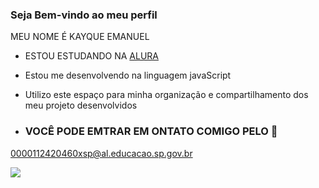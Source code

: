 ### Seja Bem-vindo ao meu perfil

MEU NOME É KAYQUE EMANUEL

- ESTOU ESTUDANDO NA [ALURA](https://www.alura.com.br/)

- Estou me desenvolvendo na linguagem javaScript
- Utilizo este espaço para minha organização e compartilhamento dos meu projeto desenvolvidos

- ### VOCÊ PODE EMTRAR EM ONTATO COMIGO PELO 📧

0000112420460xsp@al.educacao.sp.gov.br

![](https://media1.tenor.com/m/-dibRBpAn9AAAAAd/ben10-alien-force.gif)
